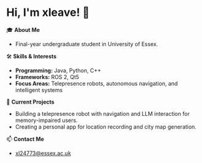 # Hi, I'm xleave! 👋  
🎓 **About Me**  
- Final-year undergraduate student in University of Essex.

🛠️ **Skills & Interests**  
- **Programming:** Java, Python, C++  
- **Frameworks:** ROS 2, Qt5
- **Focus Areas:** Telepresence robots, autonomous navigation, and intelligent systems  

🌟 **Current Projects**  
- Building a telepresence robot with navigation and LLM interaction for memory-impaired users.  
- Creating a personal app for location recording and city map generation.  

📫 **Contact Me**  
- xl24773@essex.ac.uk
